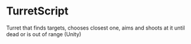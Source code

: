 # TurretScript
Turret that finds targets, chooses closest one, aims and shoots at it until dead or is out of range (Unity)
